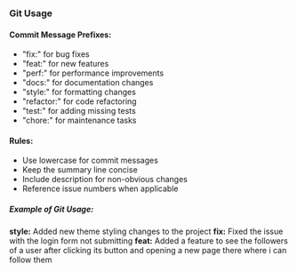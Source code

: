 ### Git Usage

#### Commit Message Prefixes:

- "fix:" for bug fixes
- "feat:" for new features
- "perf:" for performance improvements
- "docs:" for documentation changes
- "style:" for formatting changes
- "refactor:" for code refactoring
- "test:" for adding missing tests
- "chore:" for maintenance tasks

#### Rules:

- Use lowercase for commit messages
- Keep the summary line concise
- Include description for non-obvious changes
- Reference issue numbers when applicable

##### Example of Git Usage:

<strong>style:</strong> Added new theme styling changes to the project
<strong>fix:</strong> Fixed the issue with the login form not submitting
<strong>feat:</strong> Added a feature to see the followers of a user after clicking its button and opening a new page there where i can follow them
